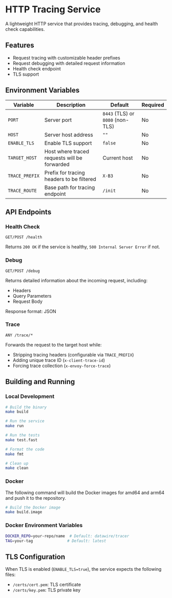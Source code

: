 # HTTP Tracing Service

A lightweight HTTP service that provides tracing, debugging, and health check capabilities.

## Features

- Request tracing with customizable header prefixes
- Request debugging with detailed request information
- Health check endpoint
- TLS support

## Environment Variables

| Variable | Description | Default | Required |
|----------|-------------|---------|----------|
| `PORT` | Server port | `8443` (TLS) or `8080` (non-TLS) | No |
| `HOST` | Server host address | `""` | No |
| `ENABLE_TLS` | Enable TLS support | `false` | No |
| `TARGET_HOST` | Host where traced requests will be forwarded | Current host | No |
| `TRACE_PREFIX` | Prefix for tracing headers to be filtered | `X-B3` | No |
| `TRACE_ROUTE` | Base path for tracing endpoint | `/init` | No |

## API Endpoints

### Health Check
```
GET/POST /health
```
Returns `200 OK` if the service is healthy, `500 Internal Server Error` if not.

### Debug
```
GET/POST /debug
```
Returns detailed information about the incoming request, including:
- Headers
- Query Parameters
- Request Body

Response format: JSON

### Trace
```
ANY /trace/*
```
Forwards the request to the target host while:
- Stripping tracing headers (configurable via `TRACE_PREFIX`)
- Adding unique trace ID (`x-client-trace-id`)
- Forcing trace collection (`x-envoy-force-trace`)

## Building and Running

### Local Development
```bash
# Build the binary
make build

# Run the service
make run

# Run the tests
make test.fast

# Format the code
make fmt

# Clean up
make clean
```

### Docker
The following command will build the Docker images for amd64 and arm64 and push it to the repository.
```bash
# Build the Docker image
make build.image
```

### Docker Environment Variables
```bash
DOCKER_REPO=your-repo/name  # Default: datawire/tracer
TAG=your-tag               # Default: latest
```

## TLS Configuration

When TLS is enabled (`ENABLE_TLS=true`), the service expects the following files:
- `/certs/cert.pem`: TLS certificate
- `/certs/key.pem`: TLS private key